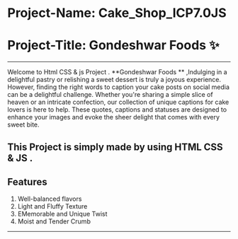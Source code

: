 # Project-Name: Cake_Shop_ICP7.0JS

# Project-Title:  Gondeshwar Foods  ✨
---
Welcome to  Html  CSS & js Project . **Gondeshwar Foods  ** ,Indulging in a delightful pastry or relishing a sweet dessert is truly a joyous experience. However, finding the right words to caption your cake posts on social media can be a delightful challenge. Whether you're sharing a simple slice of heaven or an intricate confection, our collection of unique captions for cake lovers is here to help. These quotes, captions and statuses are designed to enhance your images and evoke the sheer delight that comes with every sweet bite.


This Project is simply made by using HTML  CSS & JS . 
---
## Features
1. Well-balanced flavors
2. Light and Fluffy Texture
3. EMemorable and Unique Twist
4. Moist and Tender Crumb

---

